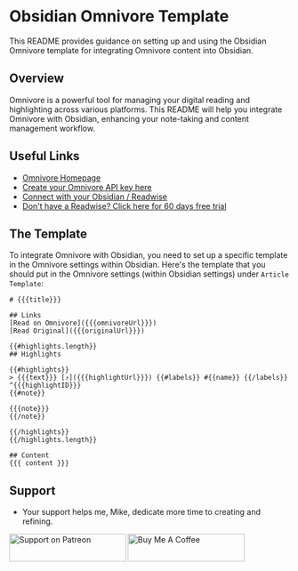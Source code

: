 # Obsidian Omnivore Template

This README provides guidance on setting up and using the Obsidian Omnivore template for integrating Omnivore content into Obsidian.

## Overview

Omnivore is a powerful tool for managing your digital reading and highlighting across various platforms. This README will help you integrate Omnivore with Obsidian, enhancing your note-taking and content management workflow.

## Useful Links
- [Omnivore Homepage](https://omnivore.app/home)
- [Create your Omnivore API key here](https://omnivore.app/settings/api)
- [Connect with your Obsidian / Readwise](https://omnivore.app/settings/integrations)
- [Don't have a Readwise? Click here for 60 days free trial](https://readwise.io/systemsculpt)

## The Template
To integrate Omnivore with Obsidian, you need to set up a specific template in the Omnivore settings within Obsidian. Here's the template that you should put in the Omnivore settings (within Obsidian settings) under `Article Template`:
```
# {{{title}}}

## Links
[Read on Omnivore]({{{omnivoreUrl}}})
[Read Original]({{{originalUrl}}})

{{#highlights.length}}
## Highlights

{{#highlights}}
> {{{text}}} [⤴️]({{{highlightUrl}}}) {{#labels}} #{{name}} {{/labels}} ^{{{highlightID}}}
{{#note}}

{{{note}}}
{{/note}}

{{/highlights}}
{{/highlights.length}}

## Content
{{{ content }}}
```

## Support

- Your support helps me, Mike, dedicate more time to creating and refining.

<p>
  <a href="https://www.patreon.com/SystemSculpt">
    <img
      align="left"
      src="https://indigenousx.com.au/wp-content/uploads/2017/03/patreon-medium-button.png"
      height="50"
      width="210"
      alt="Support on Patreon"
  /></a>
  <a href="https://www.buymeacoffee.com/SystemSculpt">
    <img
      align="left"
      src="https://cdn.buymeacoffee.com/buttons/v2/default-yellow.png"
      height="50"
      width="210"
      alt="Buy Me A Coffee"
  /></a>
</p>
<br /><br />